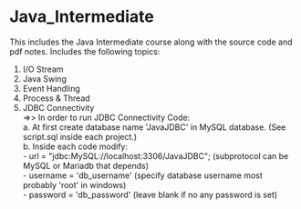 # Java_Intermediate
This includes the Java Intermediate course along with the source code and pdf notes.
Includes the following topics:
  1. I/O Stream
  2. Java Swing
  3. Event Handling
  4. Process & Thread
  5. JDBC Connectivity\
      =>> In order to run JDBC Connectivity Code:\
            a. At first create database name 'JavaJDBC' in MySQL database. (See script.sql inside each project.)\
            b. Inside each code modify:\
                    - url = "jdbc:MySQL://localhost:3306/JavaJDBC"; (subprotocol can be MySQL or Mariadb that depends)\
                    - username = 'db_username' (specify database username most probably 'root' in windows)\
                    - password = 'db_password' (leave blank if no any password is set)
